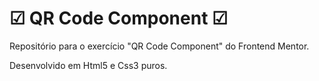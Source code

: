 # ☑ QR Code Component ☑ #
Repositório para o exercício "QR Code Component" do Frontend Mentor.


Desenvolvido em Html5 e Css3 puros.
